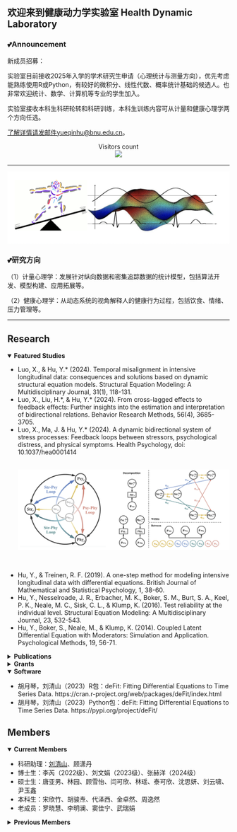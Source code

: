 ## 欢迎来到健康动力学实验室 Health Dynamic Laboratory

### 💕Announcement


新成员招募：

实验室目前接收2025年入学的学术研究生申请（心理统计与测量方向），优先考虑能熟练使用R或Python，有较好的微积分、线性代数、概率统计基础的候选人。也非常欢迎统计、数学、计算机等专业的学生加入。

实验室接收本科生科研轮转和科研训练，本科生训练内容可从计量和健康心理学两个方向任选。

了解详情请发邮件yueqinhu@bnu.edu.cn。
</p>
<p align="center"> 
  Visitors count<br>
  <img src="https://profile-counter.glitch.me/yueqinhu/count.svg" />
</p>

  ---
  
<p>
  <img width="600" align='center' src="https://github.com/yueqinhu/yueqinhu/blob/main/img/dynamicsystem.png?raw=true">
</p>



### 💕研究方向

（1）计量心理学：发展针对纵向数据和密集追踪数据的统计模型，包括算法开发、模型构建、应用拓展等。

（2）健康心理学：从动态系统的视角解释人的健康行为过程，包括饮食、情绪、压力管理等。

 ---

<h2> Research </h2>

<details   open>
 <summary><strong>Featured Studies</strong></summary>
<ul> 
<li> Luo, X., & Hu, Y.* (2024). Temporal misalignment in intensive longitudinal data: consequences and solutions based on dynamic structural equation models. Structural Equation Modeling: A Multidisciplinary Journal, 31(1), 118-131.</li>
 <li> Luo, X., Liu, H.*, & Hu, Y.* (2024). From cross-lagged effects to feedback effects: Further insights into the estimation and interpretation of bidirectional relations. Behavior Research Methods, 56(4), 3685-3705. </li>
<li> Luo, X., Ma, J. & Hu, Y.* (2024). A dynamic bidirectional system of stress processes: Feedback loops between stressors, psychological distress, and physical symptoms. Health Psychology, doi: 10.1037/hea0001414 </li>

<br/>

<p>
  <img width="800" align='center' src="https://github.com/yueqinhu/yueqinhu/blob/main/img/str_psy_phy_model.png?raw=true">
</p>

<br/>

<br/>
  
<li> Hu, Y., & Treinen, R. F. (2019). A one-step method for modeling intensive longitudinal data with differential equations. British Journal of Mathematical and Statistical Psychology, 1, 38-60.</li>
<li> Hu, Y., Nesselroade, J. R., Erbacher, M. K., Boker, S. M., Burt, S. A., Keel, P. K., Neale, M. C., Sisk, C. L., & Klump, K. (2016). Test reliability at the individual level. Structural Equation Modeling: A Multidisciplinary Journal, 23, 532-543.</li>
 <li> Hu, Y., Boker, S., Neale, M., & Klump, K. (2014). Coupled Latent Differential Equation with Moderators: Simulation and Application. Psychological Methods, 19, 56-71.</li>
</ul>
</details>

<details>
 <summary><strong>Publications</strong></summary>
<ul>
 <li> Luo, X., Ma, J. & Hu, Y.* (2024). A dynamic bidirectional system of stress processes: Feedback loops between stressors, psychological distress, and physical symptoms. Health Psychology, doi: 10.1037/hea0001414 </li>
  <li> Luo, X., & Hu, Y.* (2024). Temporal misalignment in intensive longitudinal data: consequences and solutions based on dynamic structural equation models. Structural Equation Modeling: A Multidisciplinary Journal, 31(1), 118-131.</li>
 <li>  Li, M., & Hu, Y.* (2024). A Hybrid Method: Resolving the Impact of Variable Ordering in Bayesian Network Structure Learning. Fudan Journal of the Humanities and Social Sciences, 1-17.</li>
 <li> Luo, X., Liu, H.*, & Hu, Y.* (2024). From cross-lagged effects to feedback effects: Further insights into the estimation and interpretation of bidirectional relations. Behavior Research Methods, 56(4), 3685-3705. </li>
<li> Li, R., Shen, Y., Meng, Z., & Hu, Y.* (2024). Longitudinal Relationships Among Child School Engagement, Parental Monitoring, and Child Prosocial Behavior: A Child-Parent Synergistic Mechanism. Journal of Youth and Adolescence, 1-12.</li>
<li> Zheng, Y.*, Xu, J., Li, K., & Hu, Y.* (2024). A dynamical systems investigation of the co-regulation between perceived daily parental warmth and adolescent attention-deficit/hyperactivity disorder symptoms. Research on Child and Adolescent Psychopathology, 52(1), 111-124.</li>
<li> Wang, H., Xu, J., Fu, S., Tsang, U. K., Ren, H., Zhang, S., Hu, Y.*, & Han, Z. R.* (2024). Friend emotional support and dynamics of adolescent socioemotional problems. Journal of youth and adolescence, 1-14.    </li>
<li>  Luo, X., Hu, Y., & Liu, H. (2024). Assessing Between-and Within-Person Reliabilities of Items and Scale for Daily Procrastination: A Multilevel and Dynamic Approach. Assessment, 10731911241235467.   </li>
<li>  Xu, J., Wang, H., Morrow, K. E., Xu, Y., Gao, M. M., Hu, Y., & Han, Z. R. (2024). Respiratory sinus arrhythmia (RSA) dynamics matter for children's emotion regulation: RSA inertia and instability within a stress task. Child Development, 95(1), 70-81.   </li>
<li>  Luo, X., Ma, J., & Hu, Y.* (2023). Dynamic and bidirectional relation between mindfulness and procrastination among female college students. Mindfulness, 14(9), 2265-2275.   </li>
<li>  Gan, Y., Wang, L., Schwarzer, R., Chen, G., & Hu, Y.* (2023). Eating healthy under work stress: A gene stress interaction model. Health Psychology, 42(7), 425.   </li>
 <li> 胡月琴，王理中，陈钢，甘怡群. (2023). CSF3R和行动控制对应激与健康饮食关系的调节作用：应激影响健康行为的个体化模型的初步证据. 心理学报. 55，8，1-12.</li>
 <li> 吴凡，胡月琴. (2023). 人格动态性：过程与特质整合视角. 心理科学进展. 31(7), 1269.</li>
<li>  Luo, X., & Hu, Y*. (2023). The competitive interaction between food cravings and unhealthy snacking: an application of the predator-prey model in psychology. Current Psychology, 42(32), 28484-28492.   </li>
<li>   Xu, J., Wang, H., Liu, S., Hale, M., Weng, X., Ahemaitijiang, N., Hu., Y.*, Suveg, C., & Han, Z*. (2023). Relations among family, peer, and academic stress and adjustment in Chinese adolescents: A daily diary analysis. Developmental Psychology, 59(7), 1346.  </li>
 <li> De Nadai, A., Hu, Y., & Thompson, W. K. (2022). Data pollution in Neuropsychiatry-an under-recognized but critical barrier to research progress. JAMA Psychiatry, 79(2), 97-98.</li>
 <li> Shen, Y., Lee, H., Choi, Y., Hu, Y., & Kim, K. (2022). Ethnic-racial socialization, ethnic-racial identity, and depressive symptoms in Korean adolescents in the United States and China. Journal of Youth and Adolescence, 51(2), 377-392.</li>
 <li> Li, Y., Hu, Y., Yang, W., Wang, Y. (2021). Daily interventions and assessments: The effect of online self-compassion meditation on psychological health. Applied Psychology: Health Well-Being, 13(4), 906-921.</li>
 <li> Hu, Y., Stephenson, K., & Klare, D. (2020). The dynamic relationship between daily caffeine intake and sleep duration in middle-aged and older adults. Journal of Sleep Research, 29(6), e12996</li>
 <li> Snyder, M., Haskard-Zolnierek, K., Howard, K., & Hu, Y. (2020). Weight stigma is associated with provider-patient relationship factors and adherence for individuals with hypothyroidism. Journal of Health Psychology, 27(3), 702-712.</li>
 <li> Hu, Y., Visser, M., & Kaiser, S. (2020). Perceived Stress and Sleep Quality in Midlife and Later: Controlling for Genetic and Environmental Influences. Behavioral Sleep Medicine, 18(4), 537-549.</li>
 <li> Ginsburg, H., Hu, Y., & Robinson, B. (2020). Little Albert’s fear conditioning disappears when Watson’s different presentations of the rat before and after conditioning are controlled. North American Journal of Psychology, 22(4), 661-678.</li>
 <li> Shen,Y., Seo, E., Hu, Y., Zhang, M., & Chao, R. K. (2019). Measurement Invariance of Language Brokering Extent and Attitudes in Linguistic Minority Adolescents: Item Response Theory Analyses. Cultural Diversity and Ethnic Minority Psychology, 25, 170-178.</li>
 <li> Hu, Y., & Treinen, R. F. (2019). A one-step method for modeling intensive longitudinal data with differential equations. British Journal of Mathematical and Statistical Psychology, 1, 38-60.</li>
 <li> Menge, L. R., Hu Y., Crixell, S., Lloyd, L, Bezner, J., Burke, T. (2019). Influences on Catered Event Ordering in a University Workplace: Development and Validation of the Understanding Food Ordering (UFO) Survey. American Journal of Health Promotion, 33(4), 616-619.</li>
 <li> Hu, Y., Huang, Y. (2018). Dynamic Regulation toward an External Stimulus: A Differential Equation Model. Multivariate Behavioral Research, 53(6), 925-939.</li>
 <li> Hu, Y., Wang, Y., Sun, Y., Arteta Garcia, J., & Purol, S. (2018). Diary Study: The Protective Role of Self-Compassion on Stress-related Poor Sleep Quality. Mindfulness, 9, 1931-1940.</li>
 <li> Menge, L.R., Crixell, S., Hu, Y., Lloyd, L., Bezner, J., Burke, T. Oliver, J. (2018). Policies and Other Influences on Food-Ordering Decisions for Catered Events in a University Workplace. Journal of Nutrition Education and Behavior, 7, S122-S123.</li>
 <li> Hu, Y., Boker, S. (2017). Latent differential equation models for binary and ordinal data. Structural Equation Modeling: A Multidisciplinary Journal. 24, 52-64.</li>
 <li> Hu, Y., Nesselroade, J. R., Erbacher, M. K., Boker, S. M., Burt, S. A., Keel, P. K., Neale, M. C., Sisk, C. L., & Klump, K. (2016). Test reliability at the individual level. Structural Equation Modeling: A Multidisciplinary Journal, 23, 532-543.</li>
 <li> Boker, S. M., Staples, A. D., & Hu, Y. (2016). Dynamics of change and change in dynamics. Journal for Person-Oriented Research, 2, 34-55.</li>
 <li> Arteta Garcia, J., Cobos, B. A., Hu, Y., Jordan, K., & Howard, K. (2016). Evaluation of how depression and anxiety mediate the relationship between pain catastrophizing and prescription opioid misuse in a chronic pain population. Pain Medicine, 17(2), 295-303.</li>
 <li> Hu, Y., Xu, Y., Tornello, S. (2016). Stability of self-reported same-sex and bisexual Attraction from adolescence to adulthood. Archives of Sexual Behavior, 45(3), 651-659.</li>
 <li> Hu, Y., Boker, S., Neale, M., & Klump, K. (2014). Coupled Latent Differential Equation with Moderators: Simulation and Application. Psychological Methods, 19, 56-71.</li>
 <li> Lambert, A. E., Hu,Y.,  Magee, J. C.,  Beadel, J. R. & Teachman, B. A. (2014). Thought Suppression Across Time: Change in Frequency and Duration of Thought Recurrence. Journal of Obsessive Compulsive and Related Disorders, 1, 21-28.</li>
 <li> Gasimova, F., Robitzsch, A., Wilhelm, O., Boker, S., Hu, Y., & Hülür, G. (2014). Dynamical systems analysis applied to working memory data. Frontiers in Psychology, 5, 687.</li>
 <li> Haedt-Matt, A. A., Keel, P. K., Racine, S., Burt, A., Hu, Y., Boker, S., Neale, M., & Klump, K. (2014). Do emotional eating urges regulate affect? Concurrent and prospective associations and implications for risk models of binge eating. International Journal of Eating Disorders, 47(8), 874-877.</li>
 <li> Hu, Y., & Boker, S. (2013). Permutation Tests of Coupled Latent Differential Equations, Multivariate Behavioral Research, 48, 160.</li>
 <li> Klump, K.L., Keel, P.K., Racine, S.E., Burt, S.A., Neale, M., Sisk, C.L., Boker, S. M., & Hu, Y. (2013). The interactive effects of estrogen and progesterone on changes in emotional eating across the menstrual cycle. Journal of Abnormal Psychology, 122, 131-137.</li>
 <li> Hu, Y., Gan, Y., Liu, Y., (2012). How Chinese people infer helper’s ambiguous intentions: Helper effort and interpersonal relationships. International Journal of Psychology, 1, 1-12.</li>
 <li> Hu, Y., & Gan, Y., (2011). Future-Oriented Coping and Job Hunting among College Students. Psychological Record. 61(2), 253-268.</li>
 <li> Gan, Y., Hu, Y., & Zhang, Y. (2010). Proactive and preventive coping in adjustment to college. Psychological record, 60, Spring issue.</li>
 <li> 胡月琴，甘怡群. (2008). 青少年心理韧性量表的编制和效度验证. 心理学报，40，902-912.</li>
 <li> 甘怡群，奚庄庄，胡月琴，张轶文. (2007). 核心自我评价预测学业倦怠的新成分：集体自尊. 北京大学学报，43， 716-722.</li>
</ul>
</details>

<details>
 <summary><strong>Grants</strong></summary>
  <ul>
<li>密集追踪数据动态建模新方法:数值优化算法及样本量设计(2022-2025，国家自然科学基金面上项目32171089)，主持</li>
<li>XXX心理健康多维评估预警体系建设项目（2024-2025，部委委托项目），主持</li>
<li>基于多模信号的情绪感知及其在内容推荐中的应用研究（2023-2024，淘宝中国），主持 </li>
<li>大学生自杀危机预防与干预全过程模型的建构、优化与应用研究（2022-2023，项目号：310499101，北京师范大学），子课题主持</li>
<li>中学生自伤与伤人风险测评工具的开发（2022-2023，杭州铭师堂），主持</li>
<li>National Institutes of Health (001452-00001): Innovative physiological predictors of college drinking. Co-Investigator</li>
<li>Texas State Research Enhancement Program: Using Derivatives to Analyze Within-Individual Fluctuations. Principal Investigator.</li>
<li>Texas State University Start-Up Fund: The Dynamic Relationship between Daily Habits and Healthy sleep. Principal Investigator</li>
<li>国家自然科学基金青年项目(31700961)：自我悲悯干预对心血管疾病患者心脏康复的作用与机制。参与</li>
<li>教育部人文社科专项项目（16YJCZH107）：自我悲悯干预对于成年初显期人群健康促进行为的干预研究。参与</li>
<li>广东省自然科学基金项目（2017A030310423）：儿童精神病态的异质性发展轨迹：表观遗传与教养环境的共同作用。参与</li>
</ul>
</details>

<details  open>
 <summary><strong>Software</strong></summary>
<ul>
<li>胡月琴，刘清山（2023）R包：deFit: Fitting Differential Equations to Time Series Data. https://cran.r-project.org/web/packages/deFit/index.html</li>
<li>胡月琴，刘清山（2023）Python包：deFit: Fitting Differential Equations to Time Series Data. https://pypi.org/project/deFit/</li>
</ul>
 </details>


<h2> Members </h2>
<details  open>
 <summary><strong>Current Members</strong></summary>
  <ul>
<li> 科研助理：<a href='http://www.annletter.com/'>刘清山</a>、顾潇丹</li>
<li> 博士生：李芮（2022级）、刘文娟（2023级）、张赫洋（2024级）</li>
<li> 硕士生：唐亚男、林园、顾雪怡、闫可欣、林瑶、泰可欣、沈思妍、刘云啸、尹玉鑫</li>
<li> 本科生：宋欣竹、胡骏焘、代泽西、金卓然、周逸然</li>
<li> 老成员：罗晓慧、李明澜、窦佳宁、武瑞娟</li>
</ul>
</details>
 <details>
 <summary><strong>Previous Members</strong></summary>
  <ul>
<li>科研助理：姜羽振</li>  
<li>2020级硕士：吴凡</li>
<li>2021级硕士：刘清山、武瑞娟、刘诗、王雨朦、曹一荻</li>
<li>2022级硕士：李明澜、王飞鹏、周小涵</li>
<li>2019级本科生：王新蕾、罗晓慧、谢安琦、张冯铭依、邓艾林、蒲柯岑、施逸琳、王韵衡</li>
<li>2020级本科生：朱昱豪、窦佳宁、孟一凡、马静薇、范钰滢、梁雨彤、赵静雅</li>
</ul>
</details> 


